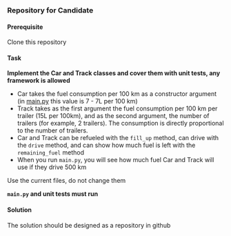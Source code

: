 ### Repository for Candidate

#### Prerequisite
Clone this repository

#### Task
**Implement the Car and Track classes and cover them with unit tests, any framework is allowed**

- Car takes the fuel consumption per 100 km as a constructor argument (in [main.py](./main.py) this value is 7 - 7L per 100 km)
- Track takes as the first argument the fuel consumption per 100 km per trailer (15L per 100km), and as the second argument, the number of trailers (for example, 2 trailers). The consumption is directly proportional to the number of trailers.
- Car and Track can be refueled with the `fill_up` method, can drive with the `drive` method, and can show how much fuel is left with the `remaining_fuel` method
- When you run `main.py`, you will see how much fuel Car and Track will use if they drive 500 km

Use the current files, do not change them

**`main.py` and unit tests must run**

#### Solution
The solution should be designed as a repository in github
